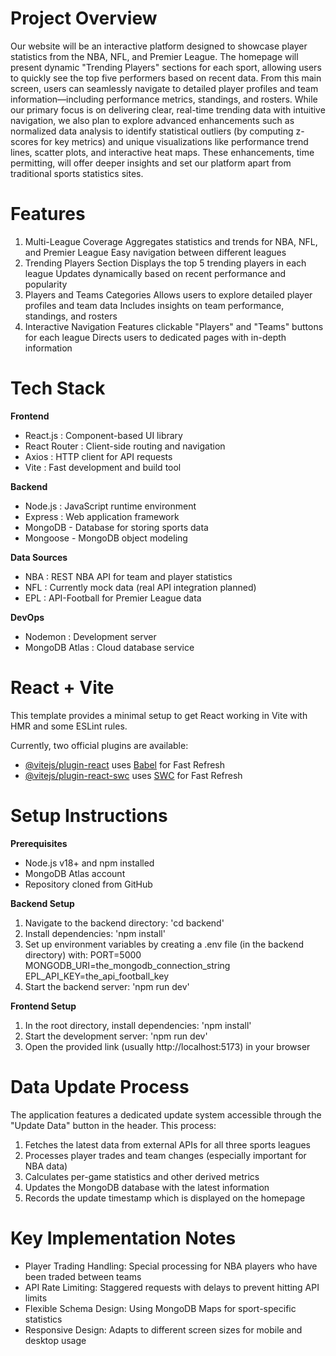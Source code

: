 # Project Overview

Our website will be an interactive platform designed to showcase player statistics from the NBA, NFL, and Premier League. The homepage will present dynamic "Trending Players" sections for each sport, allowing users to quickly see the top five performers based on recent data. From this main screen, users can seamlessly navigate to detailed player profiles and team information—including performance metrics, standings, and rosters. While our primary focus is on delivering clear, real-time trending data with intuitive navigation, we also plan to explore advanced enhancements such as normalized data analysis to identify statistical outliers (by computing z-scores for key metrics) and unique visualizations like performance trend lines, scatter plots, and interactive heat maps. These enhancements, time permitting, will offer deeper insights and set our platform apart from traditional sports statistics sites.

# Features

1. Multi-League Coverage
   Aggregates statistics and trends for NBA, NFL, and Premier League
   Easy navigation between different leagues
2. Trending Players Section
   Displays the top 5 trending players in each league
   Updates dynamically based on recent performance and popularity
3. Players and Teams Categories
   Allows users to explore detailed player profiles and team data
   Includes insights on team performance, standings, and rosters
4. Interactive Navigation
   Features clickable "Players" and "Teams" buttons for each league
   Directs users to dedicated pages with in-depth information

# Tech Stack

**Frontend**

- React.js : Component-based UI library
- React Router : Client-side routing and navigation
- Axios : HTTP client for API requests
- Vite : Fast development and build tool

**Backend**

- Node.js : JavaScript runtime environment
- Express : Web application framework
- MongoDB - Database for storing sports data
- Mongoose - MongoDB object modeling

**Data Sources**

- NBA : REST NBA API for team and player statistics
- NFL : Currently mock data (real API integration planned)
- EPL : API-Football for Premier League data

**DevOps**

- Nodemon : Development server
- MongoDB Atlas : Cloud database service

# React + Vite

This template provides a minimal setup to get React working in Vite with HMR and some ESLint rules.

Currently, two official plugins are available:

- [@vitejs/plugin-react](https://github.com/vitejs/vite-plugin-react/blob/main/packages/plugin-react/README.md) uses [Babel](https://babeljs.io/) for Fast Refresh
- [@vitejs/plugin-react-swc](https://github.com/vitejs/vite-plugin-react-swc) uses [SWC](https://swc.rs/) for Fast Refresh

# Setup Instructions

**Prerequisites**

- Node.js v18+ and npm installed
- MongoDB Atlas account
- Repository cloned from GitHub

**Backend Setup**

1. Navigate to the backend directory:
   'cd backend'
2. Install dependencies:
   'npm install'
3. Set up environment variables by creating a .env file (in the backend directory) with:
   PORT=5000
   MONGODB_URI=the_mongodb_connection_string
   EPL_API_KEY=the_api_football_key
4. Start the backend server:
   'npm run dev'

**Frontend Setup**

1. In the root directory, install dependencies:
   'npm install'
2. Start the development server:
   'npm run dev'
3. Open the provided link (usually http://localhost:5173) in your browser

# Data Update Process

The application features a dedicated update system accessible through the "Update Data" button in the header. This process:

1. Fetches the latest data from external APIs for all three sports leagues
2. Processes player trades and team changes (especially important for NBA data)
3. Calculates per-game statistics and other derived metrics
4. Updates the MongoDB database with the latest information
5. Records the update timestamp which is displayed on the homepage

# Key Implementation Notes

- Player Trading Handling: Special processing for NBA players who have been traded between teams
- API Rate Limiting: Staggered requests with delays to prevent hitting API limits
- Flexible Schema Design: Using MongoDB Maps for sport-specific statistics
- Responsive Design: Adapts to different screen sizes for mobile and desktop usage

